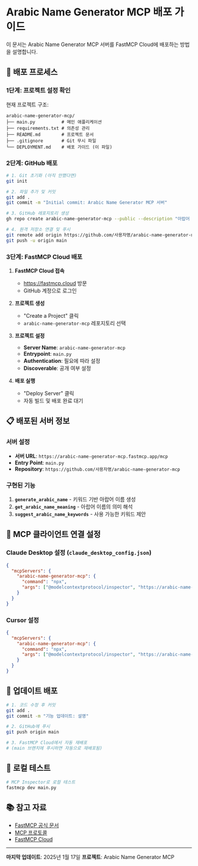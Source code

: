 # Arabic Name Generator MCP 배포 가이드

이 문서는 Arabic Name Generator MCP 서버를 FastMCP Cloud에 배포하는 방법을 설명합니다.

## 🚀 배포 프로세스

### 1단계: 프로젝트 설정 확인

현재 프로젝트 구조:
```
arabic-name-generator-mcp/
├── main.py          # 메인 애플리케이션
├── requirements.txt # 의존성 관리
├── README.md        # 프로젝트 문서
├── .gitignore       # Git 무시 파일
└── DEPLOYMENT.md    # 배포 가이드 (이 파일)
```

### 2단계: GitHub 배포

```bash
# 1. Git 초기화 (아직 안했다면)
git init

# 2. 파일 추가 및 커밋
git add .
git commit -m "Initial commit: Arabic Name Generator MCP 서버"

# 3. GitHub 레포지토리 생성
gh repo create arabic-name-generator-mcp --public --description "아랍어 이름 생성 및 의미 해석 MCP 서버"

# 4. 원격 저장소 연결 및 푸시
git remote add origin https://github.com/사용자명/arabic-name-generator-mcp.git
git push -u origin main
```

### 3단계: FastMCP Cloud 배포

1. **FastMCP Cloud 접속**
   - https://fastmcp.cloud 방문
   - GitHub 계정으로 로그인

2. **프로젝트 생성**
   - "Create a Project" 클릭
   - `arabic-name-generator-mcp` 레포지토리 선택

3. **프로젝트 설정**
   - **Server Name**: `arabic-name-generator-mcp`
   - **Entrypoint**: `main.py`
   - **Authentication**: 필요에 따라 설정
   - **Discoverable**: 공개 여부 설정

4. **배포 실행**
   - "Deploy Server" 클릭
   - 자동 빌드 및 배포 완료 대기

## 📋 배포된 서버 정보

### 서버 설정
- **서버 URL**: `https://arabic-name-generator-mcp.fastmcp.app/mcp`
- **Entry Point**: `main.py`
- **Repository**: `https://github.com/사용자명/arabic-name-generator-mcp`

### 구현된 기능
1. **`generate_arabic_name`** - 키워드 기반 아랍어 이름 생성
2. **`get_arabic_name_meaning`** - 아랍어 이름의 의미 해석
3. **`suggest_arabic_name_keywords`** - 사용 가능한 키워드 제안

## 🔧 MCP 클라이언트 연결 설정

### Claude Desktop 설정 (`claude_desktop_config.json`)
```json
{
  "mcpServers": {
    "arabic-name-generator-mcp": {
      "command": "npx",
      "args": ["@modelcontextprotocol/inspector", "https://arabic-name-generator-mcp.fastmcp.app/mcp"]
    }
  }
}
```

### Cursor 설정
```json
{
  "mcpServers": {
    "arabic-name-generator-mcp": {
      "command": "npx",
      "args": ["@modelcontextprotocol/inspector", "https://arabic-name-generator-mcp.fastmcp.app/mcp"]
    }
  }
}
```

## 🔄 업데이트 배포

```bash
# 1. 코드 수정 후 커밋
git add .
git commit -m "기능 업데이트: 설명"

# 2. GitHub에 푸시
git push origin main

# 3. FastMCP Cloud에서 자동 재배포
# (main 브랜치에 푸시하면 자동으로 재배포됨)
```

## 🧪 로컬 테스트

```bash
# MCP Inspector로 로컬 테스트
fastmcp dev main.py
```

## 📚 참고 자료

- [FastMCP 공식 문서](https://gofastmcp.com/)
- [MCP 프로토콜](https://modelcontextprotocol.io/)
- [FastMCP Cloud](https://fastmcp.cloud)

---

**마지막 업데이트**: 2025년 1월 17일
**프로젝트**: Arabic Name Generator MCP
